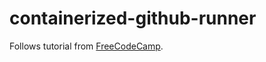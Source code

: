 # containerized-github-runner
Follows tutorial from [FreeCodeCamp](https://www.freecodecamp.org/news/structuring-a-flask-restplus-web-service-for-production-builds-c2ec676de563/).
